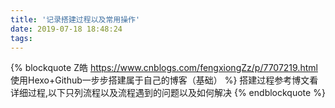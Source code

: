```yaml
---
title: '记录搭建过程以及常用操作'
date: 2019-07-18 18:48:24
tags:
---
```

{% blockquote Z皓 https://www.cnblogs.com/fengxiongZz/p/7707219.html 使用Hexo+Github一步步搭建属于自己的博客（基础） %}
	搭建过程参考博文看详细过程,以下只列流程以及流程遇到的问题以及如何解决
{% endblockquote %}